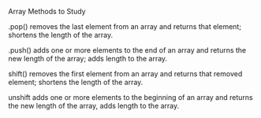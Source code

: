 Array Methods to Study

.pop()
removes the last element from an array and returns that element; shortens the length of the array.

.push()
adds one or more elements to the end of an array and returns the new length of the array; adds length to the array.


shift()
removes the first element from an array and returns that removed element; shortens the length of the array.

unshift
adds one or more elements to the beginning of an array and returns the new length of the array, adds length to the array.
